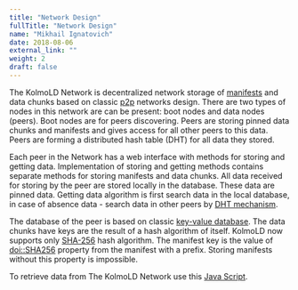 ```yaml
---
title: "Network Design"
fullTitle: "Network Design"
name: "Mikhail Ignatovich"
date: 2018-08-06
external_link: ""
weight: 2
draft: false
---
```


The KolmoLD Network is decentralized network storage of [manifests](/documentation/manifest) and data chunks based on classic [p2p](https://en.wikipedia.org/wiki/Peer-to-peer) networks design. There are two types of nodes in this network are can be present: boot nodes and data nodes (peers). Boot nodes are for peers discovering. Peers are storing pinned data chunks and manifests and gives access for all other peers to this data. Peers are forming a distributed hash table (DHT) for all data they stored.

Each peer in the Network has a web interface with methods for storing and getting data. Implementation of storing and getting methods contains separate methods for storing manifests and data chunks. All data received for storing by the peer are stored locally in the database. These data are pinned data. Getting data algorithm is first search data in the local database, in case of absence data - search data in other peers by [DHT mechanism](https://en.wikipedia.org/wiki/Kademlia).

The database of the peer is based on classic [key-value database](https://en.wikipedia.org/wiki/Key-value_database). The data chunks have keys are the result of a hash algorithm of itself. KolmoLD now supports only [SHA-256](https://en.wikipedia.org/wiki/SHA-2) hash algorithm. The manifest key is the value of [doi::SHA256](/documentation/manifest/#doi) property from the manifest with a prefix. Storing manifests without this property is impossible.

To retrieve data from The KolmoLD Network use this [Java Script](/documentation/scripts).
